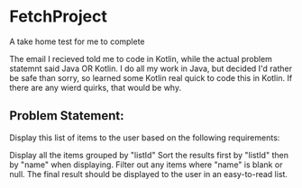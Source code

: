 # FetchProject
A take home test for me to complete

The email I recieved told me to code in Kotlin, while the actual problem statemnt said Java OR Kotlin. I do all my work in Java, but decided I'd rather be safe than sorry, so learned some Kotlin real quick to code this in Kotlin. If there are any wierd quirks, that would be why.

## Problem Statement:
Display this list of items to the user based on the following requirements:

Display all the items grouped by "listId"
Sort the results first by "listId" then by "name" when displaying.
Filter out any items where "name" is blank or null.
The final result should be displayed to the user in an easy-to-read list.
